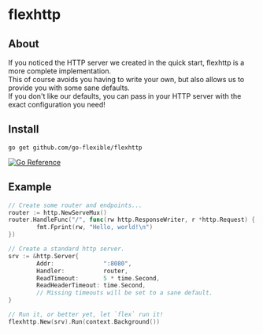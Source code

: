 # flexhttp

## About

If you noticed the HTTP server we created in the quick start, flexhttp is a more complete implementation.  
This of course avoids you having to write your own, but also allows us to provide you with some sane defaults.  
If you don't like our defaults, you can pass in your HTTP server with the exact configuration you need!

## Install

```shell
go get github.com/go-flexible/flexhttp
```

[![Go Reference](https://pkg.go.dev/badge/github.com/go-flexible/flexhttp.svg)](https://pkg.go.dev/github.com/go-flexible/flexhttp)

## Example

```go
// Create some router and endpoints...
router := http.NewServeMux()
router.HandleFunc("/", func(rw http.ResponseWriter, r *http.Request) {
        fmt.Fprint(rw, "Hello, world!\n")
})

// Create a standard http server.
srv := &http.Server{
        Addr:              ":8080",
        Handler:           router,
        ReadTimeout:       5 * time.Second, 
        ReadHeaderTimeout: time.Second,
        // Missing timeouts will be set to a sane default.
}

// Run it, or better yet, let `flex` run it!
flexhttp.New(srv).Run(context.Background())
```
